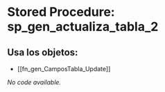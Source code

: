 # Stored Procedure: sp_gen_actualiza_tabla_2

## Usa los objetos:
- [[fn_gen_CamposTabla_Update]]

*No code available.*

